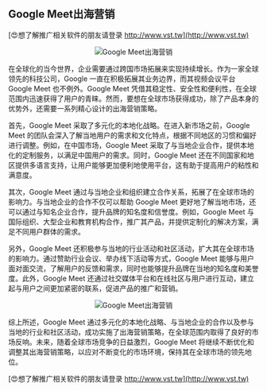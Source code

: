 ## **Google Meet出海营销**

[😍想了解推广相关软件的朋友请登录 http://www.vst.tw](http://www.vst.tw)

 <center><img src="https://vst.tw/MP4/tuiguang/png/5.png" alt="Google Meet出海营销"></center>

在全球化的当今世界，企业需要通过跨国市场拓展来实现持续增长。作为一家全球领先的科技公司，Google 一直在积极拓展其业务边界，而其视频会议平台 Google Meet 也不例外。Google Meet 凭借其稳定性、安全性和便利性，在全球范围内迅速获得了用户的青睐。然而，要想在全球市场获得成功，除了产品本身的优势外，还需要一系列精心设计的出海营销策略。

首先，Google Meet 采取了多元化的本地化战略。在进入新市场之前，Google Meet 的团队会深入了解当地用户的需求和文化特点，根据不同地区的习惯和偏好进行调整。例如，在中国市场，Google Meet 采取了与当地企业合作，提供本地化的定制服务，以满足中国用户的需求。同时，Google Meet 还在不同国家和地区提供多语言支持，让用户能够更加便利地使用平台，这有助于提高用户的粘性和满意度。

其次，Google Meet 通过与当地企业和组织建立合作关系，拓展了在全球市场的影响力。与当地企业的合作不仅可以帮助 Google Meet 更好地了解当地市场，还可以通过与知名企业合作，提升品牌的知名度和信誉度。例如，Google Meet 与国际组织、大型企业和教育机构合作，推广其产品，并提供定制化的解决方案，满足不同用户群体的需求。

另外，Google Meet 还积极参与当地的行业活动和社区活动，扩大其在全球市场的影响力。通过赞助行业会议、举办线下活动等方式，Google Meet 能够与用户面对面交流，了解用户的反馈和需求，同时也能够提升品牌在当地的知名度和美誉度。此外，Google Meet 还通过社交媒体平台和在线社区与用户进行互动，建立起与用户之间更加紧密的联系，促进产品的推广和营销。

 <center><img src="https://vst.tw/MP4/tuiguang/png/5.png" alt="Google Meet出海营销"></center>

综上所述，Google Meet 通过多元化的本地化战略、与当地企业的合作以及参与当地的行业和社区活动，成功实施了出海营销策略，在全球范围内取得了良好的市场反响。未来，随着全球市场竞争的日益激烈，Google Meet 将继续不断优化和调整其出海营销策略，以应对不断变化的市场环境，保持其在全球市场的领先地位。

[😍想了解推广相关软件的朋友请登录 http://www.vst.tw](http://www.vst.tw)



